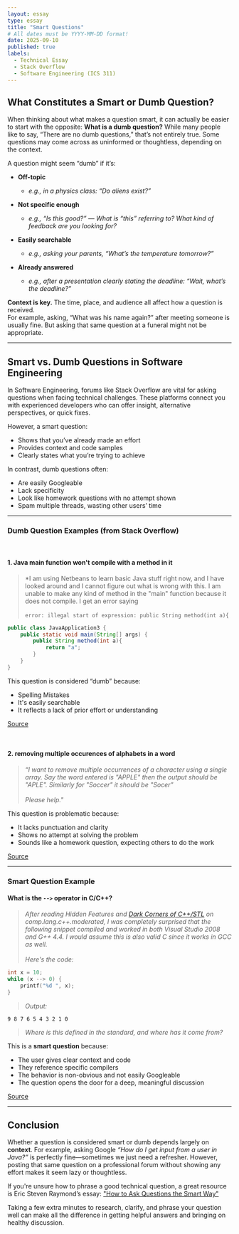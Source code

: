 ```yaml
---
layout: essay
type: essay
title: "Smart Questions"
# All dates must be YYYY-MM-DD format!
date: 2025-09-10
published: true
labels:
  - Technical Essay
  - Stack Overflow
  - Software Engineering (ICS 311)
---
```


<!-- A lot of md format is like Obsidian note taking -->

## What Constitutes a Smart or Dumb Question?

When thinking about what makes a question smart, it can actually be easier to start with the opposite: **What is a dumb question?** While many people like to say, “There are no dumb questions,” that’s not entirely true. Some questions may come across as uninformed or thoughtless, depending on the context.

A question might seem “dumb” if it’s:

- **Off-topic**<br />
  - *e.g., in a physics class: “Do aliens exist?”*

- **Not specific enough**<br />
  - *e.g., “Is this good?” — What is “this” referring to? What kind of feedback are you looking for?*

- **Easily searchable**<br />
  - *e.g., asking your parents, “What’s the temperature tomorrow?”*

- **Already answered**<br />
  - *e.g., after a presentation clearly stating the deadline: “Wait, what’s the deadline?”*

**Context is key.** The time, place, and audience all affect how a question is received.  
For example, asking, “What was his name again?” after meeting someone is usually fine. But asking that same question at a funeral might not be appropriate.

---

## Smart vs. Dumb Questions in Software Engineering

In Software Engineering, forums like Stack Overflow are vital for asking questions when facing technical challenges. These platforms connect you with experienced developers who can offer insight, alternative perspectives, or quick fixes.

However, a smart question:

- Shows that you’ve already made an effort
- Provides context and code samples
- Clearly states what you’re trying to achieve

In contrast, dumb questions often:

- Are easily Googleable
- Lack specificity
- Look like homework questions with no attempt shown
- Spam multiple threads, wasting other users’ time

---

### Dumb Question Examples (from Stack Overflow)

<br />

#### 1. Java main function won't compile with a method in it

> *I am using Netbeans to learn basic Java stuff right now, and I have looked around and I cannot figure out what is wrong with this. I am unable to make any kind of method in the "main" function because it does not compile. I get an error saying <br /><br /> `error: illegal start of expression: public String method(int a){`


```java
public class JavaApplication3 {
    public static void main(String[] args) {
        public String method(int a){
            return "a";
        }
    }
}
```

This question is considered “dumb” because:
- Spelling Mistakes
- It's easily searchable
- It reflects a lack of prior effort or understanding

[Source](https://stackoverflow.com/questions/44013965/java-main-function-wont-compile-with-a-method-in-it)

<br />

#### 2. removing multiple occurences of alphabets in a word

> *“I want to remove multiple occurrences of a character using a single array. Say the word entered is "APPLE" then the output should be "APLE". Similarly for "Soccer" it should be "Socer" <br /><br /> Please help."*

This question is problematic because:

* It lacks punctuation and clarity
* Shows no attempt at solving the problem
* Sounds like a homework question, expecting others to do the work

[Source](https://stackoverflow.com/questions/25910593/removing-multiple-occurences-of-alphabets-in-a-word)

---

### Smart Question Example

#### What is the `-->` operator in C/C++?

> *After reading Hidden Features and [Dark Corners of C++/STL](https://groups.google.com/access-error?continue=https://groups.google.com/g/comp.lang.c%2B%2B.moderated/c/-/m/IN1YDXhz8TMJ?pli%3D1) on comp.lang.c++.moderated, I was completely surprised that the following snippet compiled and worked in both Visual Studio 2008 and G++ 4.4. I would assume this is also valid C since it works in GCC as well. <br /> <br /> Here's the code:*

```c
int x = 10;
while (x --> 0) {
    printf("%d ", x);
}
```
> *Output:*
```
9 8 7 6 5 4 3 2 1 0
```
> *Where is this defined in the standard, and where has it come from?*

This is a **smart question** because:

- The user gives clear context and code
- They reference specific compilers
- The behavior is non-obvious and not easily Googleable
- The question opens the door for a deep, meaningful discussion

[Source](https://stackoverflow.com/questions/1642028/what-is-the-operator-in-c-c)

---

## Conclusion

Whether a question is considered smart or dumb depends largely on **context**. For example, asking Google *“How do I get input from a user in Java?”* is perfectly fine—sometimes we just need a refresher. However, posting that same question on a professional forum without showing any effort makes it seem lazy or thoughtless.

If you're unsure how to phrase a good technical question, a great resource is Eric Steven Raymond’s essay:
  ["How to Ask Questions the Smart Way"](http://www.catb.org/esr/faqs/smart-questions.html)

Taking a few extra minutes to research, clarify, and phrase your question well can make all the difference in getting helpful answers and bringing on healthy discussion.
